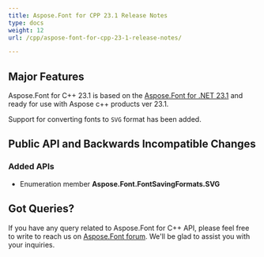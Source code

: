 ```yaml
---
title: Aspose.Font for CPP 23.1 Release Notes
type: docs
weight: 12
url: /cpp/aspose-font-for-cpp-23-1-release-notes/

---
```

## Major Features

Aspose.Font for C++ 23.1  is based on the [Aspose.Font for .NET 23.1](/font/net/aspose-font-for-net-23-1-release-notes/) and ready for use with Aspose c++ products ver 23.1.

Support for converting fonts to `SVG` format has been added.

## Public API and Backwards Incompatible Changes

### Added APIs
* Enumeration member **Aspose.Font.FontSavingFormats.SVG**

## Got Queries?
If you have any query related to Aspose.Font for C++ API, please feel free to write to reach us on [Aspose.Font forum](https://forum.aspose.com/c/font/). We'll be glad to assist you with your inquiries.
